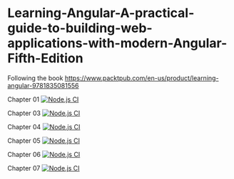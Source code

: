 # Learning-Angular-A-practical-guide-to-building-web-applications-with-modern-Angular-Fifth-Edition
Following the book https://www.packtpub.com/en-us/product/learning-angular-9781835081556

Chapter 01 [![Node.js CI](https://github.com/intrepion/Learning-Angular-A-practical-guide-to-building-web-applications-with-modern-Angular-Fifth-Edition/actions/workflows/ch01.yml/badge.svg?branch=main)](https://github.com/intrepion/Learning-Angular-A-practical-guide-to-building-web-applications-with-modern-Angular-Fifth-Edition/actions/workflows/ch01.yml)

Chapter 03 [![Node.js CI](https://github.com/intrepion/Learning-Angular-A-practical-guide-to-building-web-applications-with-modern-Angular-Fifth-Edition/actions/workflows/ch03.yml/badge.svg?branch=main)](https://github.com/intrepion/Learning-Angular-A-practical-guide-to-building-web-applications-with-modern-Angular-Fifth-Edition/actions/workflows/ch03.yml)

Chapter 04 [![Node.js CI](https://github.com/intrepion/Learning-Angular-A-practical-guide-to-building-web-applications-with-modern-Angular-Fifth-Edition/actions/workflows/ch04.yml/badge.svg?branch=main)](https://github.com/intrepion/Learning-Angular-A-practical-guide-to-building-web-applications-with-modern-Angular-Fifth-Edition/actions/workflows/ch04.yml)

Chapter 05 [![Node.js CI](https://github.com/intrepion/Learning-Angular-A-practical-guide-to-building-web-applications-with-modern-Angular-Fifth-Edition/actions/workflows/ch05.yml/badge.svg?branch=main)](https://github.com/intrepion/Learning-Angular-A-practical-guide-to-building-web-applications-with-modern-Angular-Fifth-Edition/actions/workflows/ch05.yml)

Chapter 06 [![Node.js CI](https://github.com/intrepion/Learning-Angular-A-practical-guide-to-building-web-applications-with-modern-Angular-Fifth-Edition/actions/workflows/ch06.yml/badge.svg?branch=main)](https://github.com/intrepion/Learning-Angular-A-practical-guide-to-building-web-applications-with-modern-Angular-Fifth-Edition/actions/workflows/ch06.yml)

Chapter 07 [![Node.js CI](https://github.com/intrepion/Learning-Angular-A-practical-guide-to-building-web-applications-with-modern-Angular-Fifth-Edition/actions/workflows/ch07.yml/badge.svg?branch=main)](https://github.com/intrepion/Learning-Angular-A-practical-guide-to-building-web-applications-with-modern-Angular-Fifth-Edition/actions/workflows/ch07.yml)

